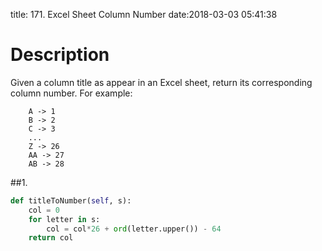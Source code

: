 title: 171. Excel Sheet Column Number
date:2018-03-03 05:41:38

# Description
Given a column title as appear in an Excel sheet, return its corresponding column number.
For example:
```
    A -> 1
    B -> 2
    C -> 3
    ...
    Z -> 26
    AA -> 27
    AB -> 28 
```

##1.
```python
def titleToNumber(self, s):
    col = 0
    for letter in s:
        col = col*26 + ord(letter.upper()) - 64
    return col
```